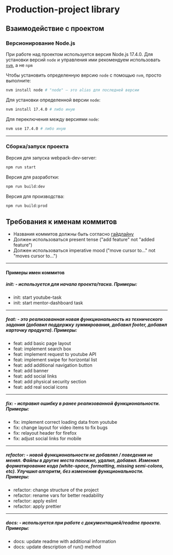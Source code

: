 # Production-project library

## Взаимодействие с проектом

### Версионирование Node.js

При работе над проектом используется версия Node.js 17.4.0.
Для установки версий `node` и управления ими рекомендуем использовать [`nvm`](https://github.com/nvm-sh/nvm), а не `npm`

Чтобы установить определенную версию `node` с помощью `nvm`, просто выполните:

```sh
nvm install node # "node" — это alias для последней версии
```

Для установки определенной версии `node`:

```sh
nvm install 17.4.0 # либо иную
```

Для переключения между версиями `node`:

```sh
nvm use 17.4.0 # либо иную
```

---

### Сборка/запуск проекта

Версия для запуска webpack-dev-server:

```sh
npm run start
```

Версия для разработки:

```sh
npm run build:dev
```

Версия для производства:

```sh
npm run build:prod
```

## Требования к именам коммитов

- Названия коммитов должны быть согласно [гайдлайну](https://www.conventionalcommits.org/en/v1.0.0/)
- Должен использоваться present tense ("add feature" not "added feature")
- Должен использоваться imperative mood ("move cursor to..." not "moves cursor to...")

---

#### Примеры имен коммитов

##### init: - используется для начала проекта/таска. Примеры:

- init: start youtube-task
- init: start mentor-dashboard task

---

##### feat: - это реализованная новая функциональность из технического задания (добавил поддержку зуммирования, добавил footer, добавил карточку продукта). Примеры:

- feat: add basic page layout
- feat: implement search box
- feat: implement request to youtube API
- feat: implement swipe for horizontal list
- feat: add additional navigation button
- feat: add banner
- feat: add social links
- feat: add physical security section
- feat: add real social icons

---

##### fix: - исправил ошибку в ранее реализованной функциональности. Примеры:

- fix: implement correct loading data from youtube
- fix: change layout for video items to fix bugs
- fix: relayout header for firefox
- fix: adjust social links for mobile

---

##### refactor: - новой функциональности не добавлял / поведения не менял. Файлы в другие места положил, удалил, добавил. Изменил форматирование кода (white-space, formatting, missing semi-colons, etc). Улучшил алгоритм, без изменения функциональности. Примеры:

- refactor: change structure of the project
- refactor: rename vars for better readability
- refactor: apply eslint
- refactor: apply prettier

---

##### docs: - используется при работе с документацией/readme проекта. Примеры:

- docs: update readme with additional information
- docs: update description of run() method
